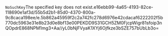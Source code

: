 <?xml version="1.0" encoding="UTF-8"?>
<Error><Code>NoSuchKey</Code><Message>The specified key does not exist.</Message><Key>e16ebb99-4a65-4193-82ce-118690e1af3d/55b5d2b1-85d0-4370-800a-9c8caca198ee/e.5b862a45959f2c2a742fc278d6976e42cdacaf6222202f5b770dc5963e31e8b23d0e8bf13e00</Key><RequestId>PEKDD9S31GCH5ZM0</RequestId><HostId>FjcpWigr81sfoip3nQOpdrE868NPM1mg3+Aa//yL0bNjFVyaK1XYj6Ojfkze3bSZE757bUbLb3o=</HostId></Error>